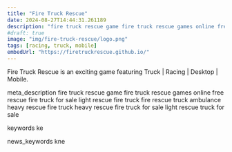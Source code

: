 ```yaml
---
title: "Fire Truck Rescue"
date: 2024-08-27T14:44:31.261189
description: "fire truck rescue game fire truck rescue games online free rescue fire truck for sale light rescue fire truck fire rescue truck ambulance heavy rescue fire truck heavy rescue fire truck for sale light rescue truck for sale"
#draft: true
image: "img/fire-truck-rescue/logo.png"
tags: [racing, truck, mobile]
embedUrl: "https://firetruckrescue.github.io/"
---
```


Fire Truck Rescue is an exciting game featuring Truck | Racing | Desktop | Mobile.

meta_description
fire truck rescue game fire truck rescue games online free rescue fire truck for sale light rescue fire truck fire rescue truck ambulance heavy rescue fire truck heavy rescue fire truck for sale light rescue truck for sale


keywords
ke


news_keywords
kne
